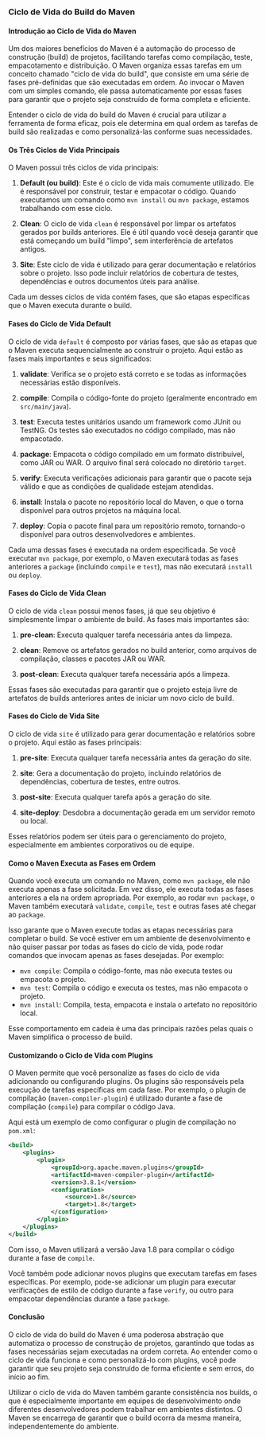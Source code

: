 ### **Ciclo de Vida do Build do Maven**

#### **Introdução ao Ciclo de Vida do Maven**

Um dos maiores benefícios do Maven é a automação do processo de construção (build) de projetos, facilitando tarefas como compilação, teste, empacotamento e distribuição. O Maven organiza essas tarefas em um conceito chamado "ciclo de vida do build", que consiste em uma série de fases pré-definidas que são executadas em ordem. Ao invocar o Maven com um simples comando, ele passa automaticamente por essas fases para garantir que o projeto seja construído de forma completa e eficiente.

Entender o ciclo de vida do build do Maven é crucial para utilizar a ferramenta de forma eficaz, pois ele determina em qual ordem as tarefas de build são realizadas e como personalizá-las conforme suas necessidades.

#### **Os Três Ciclos de Vida Principais**

O Maven possui três ciclos de vida principais:

1. **Default (ou build)**: Este é o ciclo de vida mais comumente utilizado. Ele é responsável por construir, testar e empacotar o código. Quando executamos um comando como `mvn install` ou `mvn package`, estamos trabalhando com esse ciclo.

2. **Clean**: O ciclo de vida `clean` é responsável por limpar os artefatos gerados por builds anteriores. Ele é útil quando você deseja garantir que está começando um build "limpo", sem interferência de artefatos antigos.

3. **Site**: Este ciclo de vida é utilizado para gerar documentação e relatórios sobre o projeto. Isso pode incluir relatórios de cobertura de testes, dependências e outros documentos úteis para análise.

Cada um desses ciclos de vida contém fases, que são etapas específicas que o Maven executa durante o build.

#### **Fases do Ciclo de Vida Default**

O ciclo de vida `default` é composto por várias fases, que são as etapas que o Maven executa sequencialmente ao construir o projeto. Aqui estão as fases mais importantes e seus significados:

1. **validate**: Verifica se o projeto está correto e se todas as informações necessárias estão disponíveis.

2. **compile**: Compila o código-fonte do projeto (geralmente encontrado em `src/main/java`).

3. **test**: Executa testes unitários usando um framework como JUnit ou TestNG. Os testes são executados no código compilado, mas não empacotado.

4. **package**: Empacota o código compilado em um formato distribuível, como JAR ou WAR. O arquivo final será colocado no diretório `target`.

5. **verify**: Executa verificações adicionais para garantir que o pacote seja válido e que as condições de qualidade estejam atendidas.

6. **install**: Instala o pacote no repositório local do Maven, o que o torna disponível para outros projetos na máquina local.

7. **deploy**: Copia o pacote final para um repositório remoto, tornando-o disponível para outros desenvolvedores e ambientes.

Cada uma dessas fases é executada na ordem especificada. Se você executar `mvn package`, por exemplo, o Maven executará todas as fases anteriores a `package` (incluindo `compile` e `test`), mas não executará `install` ou `deploy`.

#### **Fases do Ciclo de Vida Clean**

O ciclo de vida `clean` possui menos fases, já que seu objetivo é simplesmente limpar o ambiente de build. As fases mais importantes são:

1. **pre-clean**: Executa qualquer tarefa necessária antes da limpeza.

2. **clean**: Remove os artefatos gerados no build anterior, como arquivos de compilação, classes e pacotes JAR ou WAR.

3. **post-clean**: Executa qualquer tarefa necessária após a limpeza.

Essas fases são executadas para garantir que o projeto esteja livre de artefatos de builds anteriores antes de iniciar um novo ciclo de build.

#### **Fases do Ciclo de Vida Site**

O ciclo de vida `site` é utilizado para gerar documentação e relatórios sobre o projeto. Aqui estão as fases principais:

1. **pre-site**: Executa qualquer tarefa necessária antes da geração do site.

2. **site**: Gera a documentação do projeto, incluindo relatórios de dependências, cobertura de testes, entre outros.

3. **post-site**: Executa qualquer tarefa após a geração do site.

4. **site-deploy**: Desdobra a documentação gerada em um servidor remoto ou local.

Esses relatórios podem ser úteis para o gerenciamento do projeto, especialmente em ambientes corporativos ou de equipe.

#### **Como o Maven Executa as Fases em Ordem**

Quando você executa um comando no Maven, como `mvn package`, ele não executa apenas a fase solicitada. Em vez disso, ele executa todas as fases anteriores a ela na ordem apropriada. Por exemplo, ao rodar `mvn package`, o Maven também executará `validate`, `compile`, `test` e outras fases até chegar ao `package`.

Isso garante que o Maven execute todas as etapas necessárias para completar o build. Se você estiver em um ambiente de desenvolvimento e não quiser passar por todas as fases do ciclo de vida, pode rodar comandos que invocam apenas as fases desejadas. Por exemplo:

- `mvn compile`: Compila o código-fonte, mas não executa testes ou empacota o projeto.
- `mvn test`: Compila o código e executa os testes, mas não empacota o projeto.
- `mvn install`: Compila, testa, empacota e instala o artefato no repositório local.

Esse comportamento em cadeia é uma das principais razões pelas quais o Maven simplifica o processo de build.

#### **Customizando o Ciclo de Vida com Plugins**

O Maven permite que você personalize as fases do ciclo de vida adicionando ou configurando plugins. Os plugins são responsáveis pela execução de tarefas específicas em cada fase. Por exemplo, o plugin de compilação (`maven-compiler-plugin`) é utilizado durante a fase de compilação (`compile`) para compilar o código Java.

Aqui está um exemplo de como configurar o plugin de compilação no `pom.xml`:

```xml
<build>
    <plugins>
        <plugin>
            <groupId>org.apache.maven.plugins</groupId>
            <artifactId>maven-compiler-plugin</artifactId>
            <version>3.8.1</version>
            <configuration>
                <source>1.8</source>
                <target>1.8</target>
            </configuration>
        </plugin>
    </plugins>
</build>
```

Com isso, o Maven utilizará a versão Java 1.8 para compilar o código durante a fase de `compile`.

Você também pode adicionar novos plugins que executam tarefas em fases específicas. Por exemplo, pode-se adicionar um plugin para executar verificações de estilo de código durante a fase `verify`, ou outro para empacotar dependências durante a fase `package`.

#### **Conclusão**

O ciclo de vida do build do Maven é uma poderosa abstração que automatiza o processo de construção de projetos, garantindo que todas as fases necessárias sejam executadas na ordem correta. Ao entender como o ciclo de vida funciona e como personalizá-lo com plugins, você pode garantir que seu projeto seja construído de forma eficiente e sem erros, do início ao fim.

Utilizar o ciclo de vida do Maven também garante consistência nos builds, o que é especialmente importante em equipes de desenvolvimento onde diferentes desenvolvedores podem trabalhar em ambientes distintos. O Maven se encarrega de garantir que o build ocorra da mesma maneira, independentemente do ambiente.
